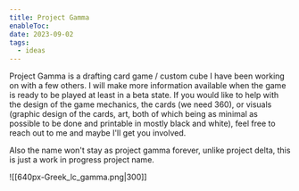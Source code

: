 ```yaml
---
title: Project Gamma
enableToc: 
date: 2023-09-02
tags:
  - ideas
---
```

Project Gamma is a drafting card game / custom cube I have been working on with a few others. I will make more information available when the game is ready to be played at least in a beta state. If you would like to help with the design of the game mechanics, the cards (we need 360), or visuals (graphic design of the cards, art, both of which being as minimal as possible to be done and printable in mostly black and white), feel free to reach out to me and maybe I'll get you involved.

Also the name won't stay as project gamma forever, unlike project delta, this is just a work in progress project name.

![[640px-Greek_lc_gamma.png|300]]